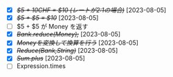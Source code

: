* [X] ~~*$5 + 10CHF = $10 (レートが2:1の場合)*~~ [2023-08-05]
* [X] ~~*$5 + $5 = $10*~~ [2023-08-05]
* [ ] $5 + $5 が Money を返す
* [X] ~~*Bank.reduce(Money);*~~ [2023-08-05]
* [X] ~~*Moneyを変換して換算を行う*~~ [2023-08-05]
* [X] ~~*Reduce(Bank,String)*~~ [2023-08-05]
* [X] ~~*Sum.plus*~~ [2023-08-05]
* [ ] Expression.times